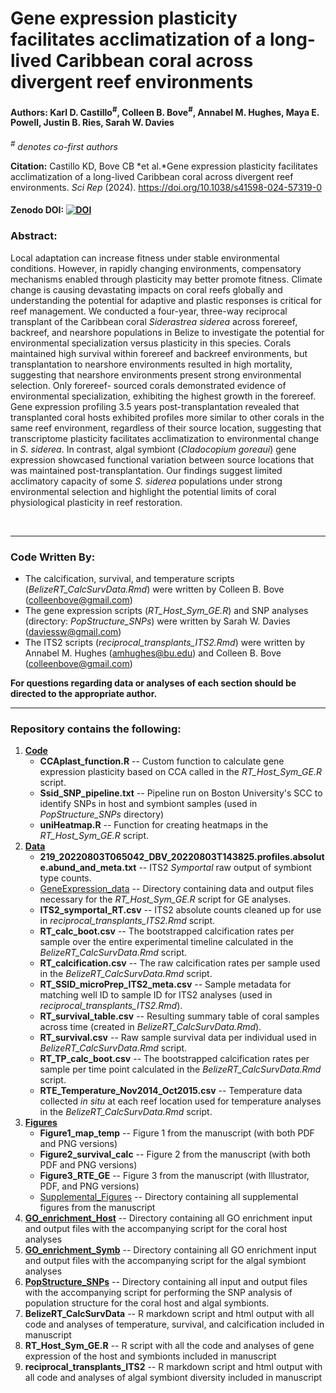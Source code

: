 # Gene expression plasticity facilitates acclimatization of a long-lived Caribbean coral across divergent reef environments

#### **Authors:** Karl D. Castillo<sup>#</sup>, Colleen B. Bove<sup>#</sup>, Annabel M. Hughes, Maya E. Powell, Justin B. Ries, Sarah W. Davies

*<sup>#</sup> denotes co-first authors* 

**Citation:**  Castillo KD, Bove CB *et al.*Gene expression plasticity facilitates acclimatization of a long-lived Caribbean coral across divergent reef environments. *Sci Rep* (2024). https://doi.org/10.1038/s41598-024-57319-0

#### **Zenodo DOI:** <a href="https://zenodo.org/badge/latestdoi/248840574"><img src="https://zenodo.org/badge/248840574.svg" alt="DOI"></a>


### **Abstract:**  
Local adaptation can increase fitness under stable environmental conditions. However, in rapidly changing environments, compensatory mechanisms enabled through plasticity may better promote fitness. Climate change is causing devastating impacts on coral reefs globally and understanding the potential for adaptive and plastic responses is critical for reef management. We conducted a four-year, three-way reciprocal transplant of the Caribbean coral *Siderastrea siderea* across forereef, backreef, and nearshore populations in Belize to investigate the potential for environmental specialization versus plasticity in this species. Corals maintained high survival within forereef and backreef environments, but transplantation to nearshore environments resulted in high mortality, suggesting that nearshore environments present strong environmental selection. Only forereef- sourced corals demonstrated evidence of environmental specialization, exhibiting the highest growth in the forereef. Gene expression profiling 3.5 years post-transplantation revealed that transplanted coral hosts exhibited profiles more similar to other corals in the same reef environment, regardless of their source location, suggesting that transcriptome plasticity facilitates acclimatization to environmental change in *S. siderea*. In contrast, algal symbiont (*Cladocopium goreaui*) gene expression showcased functional variation between source locations that was maintained post-transplantation. Our findings suggest limited acclimatory capacity of some *S. siderea* populations under strong environmental selection and highlight the potential limits of coral physiological plasticity in reef restoration.

<br/>

---

### Code Written By:
* The calcification, survival, and temperature scripts (*BelizeRT_CalcSurvData.Rmd*) were written by Colleen B. Bove (colleenbove@gmail.com)
* The gene expression scripts (*RT_Host_Sym_GE.R*) and SNP analyses (directory: *PopStructure_SNPs*) were written by Sarah W. Davies (daviessw@gmail.com)
* The ITS2 scripts (*reciprocal_transplants_ITS2.Rmd*) were written by Annabel M. Hughes (amhughes@bu.edu) and Colleen B. Bove (colleenbove@gmail.com)

**For questions regarding data or analyses of each section should be directed to the appropriate author.**

---

### Repository contains the following:
1. **[Code](https://github.com/seabove7/BelizeRT_Castillo/tree/main/Code)**
    * **CCAplast_function.R** -- Custom function to calculate gene expression plasticity based on CCA called in the *RT_Host_Sym_GE.R* script.
   * **Ssid_SNP_pipeline.txt** -- Pipeline run on Boston University's SCC to identify SNPs in host and symbiont samples (used in *PopStructure_SNPs* directory)
    * **uniHeatmap.R** -- Function for creating heatmaps in the *RT_Host_Sym_GE.R* script.
2. **[Data](https://github.com/seabove7/BelizeRT_Castillo/tree/main/Data)**
    * **219_20220803T065042_DBV_20220803T143825.profiles.absolute.abund_and_meta.txt** -- ITS2 *Symportal* raw output of symbiont type counts.
    * [GeneExpression_data](https://github.com/seabove7/BelizeRT_Castillo/tree/main/Data/GeneExpression_data) -- Directory containing data and output files necessary for the *RT_Host_Sym_GE.R* script for GE analyses.
    * **ITS2_symportal_RT.csv** -- ITS2 absolute counts cleaned up for use in *reciprocal_transplants_ITS2.Rmd* script.
    * **RT_calc_boot.csv** -- The bootstrapped calcification rates per sample over the entire experimental timeline calculated in the *BelizeRT_CalcSurvData.Rmd* script.
    * **RT_calcification.csv** -- The raw calcification rates per sample used in the *BelizeRT_CalcSurvData.Rmd* script.
    * **RT_SSID_microPrep_ITS2_meta.csv** -- Sample metadata for matching well ID to sample ID for ITS2 analyses (used in *reciprocal_transplants_ITS2.Rmd*).
    * **RT_survival_table.csv** -- Resulting summary table of coral samples across time (created in *BelizeRT_CalcSurvData.Rmd*).
    * **RT_survival.csv** -- Raw sample survival data per individual used in *BelizeRT_CalcSurvData.Rmd* script.
    * **RT_TP_calc_boot.csv** -- The bootstrapped calcification rates per sample per time point calculated in the *BelizeRT_CalcSurvData.Rmd* script.
    * **RTE_Temperature_Nov2014_Oct2015.csv** -- Temperature data collected *in situ* at each reef location used for temperature analyses in the *BelizeRT_CalcSurvData.Rmd* script.
3. **[Figures](https://github.com/seabove7/BelizeRT_Castillo/tree/main/Figures)**
    * **Figure1_map_temp** -- Figure 1 from the manuscript (with both PDF and PNG versions)
    * **Figure2_survival_calc** -- Figure 2 from the manuscript (with both PDF and PNG versions)
    * **Figure3_RTE_GE** -- Figure 3 from the manuscript (with Illustrator, PDF, and PNG versions)
    * [Supplemental_Figures](https://github.com/seabove7/BelizeRT_Castillo/tree/main/Figures/Supplemental_Figures) -- Directory containing all supplemental figures from the manuscript
4. **[GO_enrichment_Host](https://github.com/seabove7/BelizeRT_Castillo/tree/main/GO_enrichment_Host)** -- Directory containing all GO enrichment input and output files with the accompanying script for the coral host analyses
5. **[GO_enrichment_Symb](https://github.com/seabove7/BelizeRT_Castillo/tree/main/GO_enrichment_Symb)** -- Directory containing all GO enrichment input and output files with the accompanying script for the algal symbiont analyses
6. **[PopStructure_SNPs](https://github.com/seabove7/BelizeRT_Castillo/tree/main/PopStructure_SNPs)** -- Directory containing all input and output files with the accompanying script for performing the SNP analysis of population structure for the coral host and algal symbionts. 
7. **BelizeRT_CalcSurvData** -- R markdown script and html output with all code and analyses of temperature, survival, and calcification included in manuscript 
8. **RT_Host_Sym_GE.R** -- R script with all the code and analyses of gene expression of the host and symbionts included in manuscript
9. **reciprocal_transplants_ITS2** -- R markdown script and html output with all code and analyses of algal symbiont diversity included in manuscript
